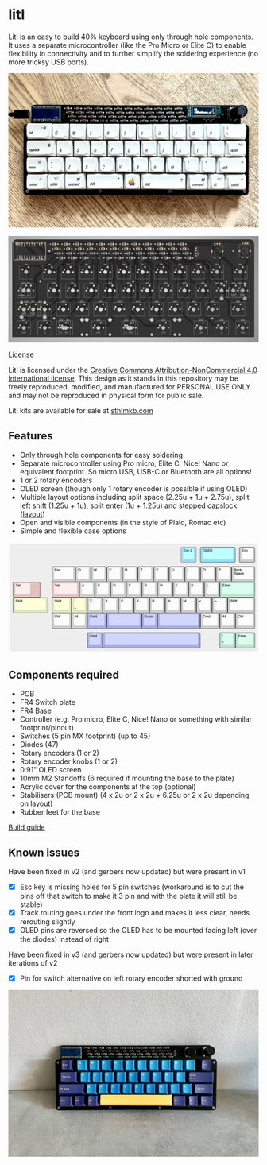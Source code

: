 # litl
Litl is an easy to build 40% keyboard using only through hole components. It uses a separate microcontroller (like the Pro Micro or Elite C) to enable flexibility in connectivity and to further simplify the soldering experience (no more tricksy USB ports).

![litl](img/litl_oled.jpeg "litl")

![litl pcb](img/pcb.png "litl pcb")

[License](LICENSE)

Litl is licensed under the [Creative Commons Attribution-NonCommercial 4.0 International license](https://creativecommons.org/licenses/by-nc/4.0/). This design as it stands in this repository may be freely reproduced, modified, and manufactured for PERSONAL USE ONLY and may not be reproduced in physical form for public sale. 

Litl kits are available for sale at [sthlmkb.com](https://sthlmkb.com)

## Features
* Only through hole components for easy soldering
* Separate microcontroller using Pro micro, Elite C, Nice! Nano or equivalent footprint. So micro USB, USB-C or Bluetooth are all options!
* 1 or 2 rotary encoders
* OLED screen (though only 1 rotary encoder is possible if using OLED)
* Multiple layout options including split space (2.25u + 1u + 2.75u), split left shift (1.25u + 1u), split enter (1u + 1.25u) and stepped capslock ([layout](http://www.keyboard-layout-editor.com/##@_name=litl&author=mohoyt;&@_x:10.75&c=#82e0f5;&=Enc%202&_x:0.25&w:2.25;&=OLED&_x:0.25&c=#cccccc;&=Enc;&@_y:0.25&x:2.5&w:1.5;&=Esc&=Q&=W&=E&=R&=T&=Y&=U&=I&=O&=P&_w:1.5;&=Back%3Cbr%3ESpace;&@_c=#ebbebe&w:1.25&w2:1.75&l:true;&=Tab&_x:1.25&w:1.75;&=Tab&_c=#cccccc;&=A&=S&=D&=F&=G&=H&=J&=K&=L&_c=#aee6cb&w:2.25;&=Enter;&@_c=#dfe6ba&w:2.25;&=Shift&_x:0.25&w:1.25;&=Shift&=%60%0A~&_c=#cccccc;&=Z&=X&=C&=V&=B&=N&=M&=%3C%0A,&=%3E%0A.&_w:1.75;&=Shift;&@_x:2.5&w:1.25;&=Ctrl&=Alt&_c=#a8abed&w:1.25;&=Cmd&_a:7&w:2.25;&=&_a:4;&=Super&_a:7&w:2.75;&=&_c=#cccccc&a:4&w:1.25;&=Cmd&=Alt&_w:1.25;&=Ctrl;&@_y:0.25&x:4.75&c=#a8abed;&=Cmd&_a:7&w:6.25;&=&_x:1.25&c=#aee6cb&a:4;&='%0A%22&_w:1.25;&=Enter"))
* Open and visible components (in the style of Plaid, Romac etc)
* Simple and flexible case options 

![litl layout](img/layout.png "litl layout")


## Components required 
* PCB
* FR4 Switch plate
* FR4 Base 
* Controller (e.g. Pro micro, Elite C, Nice! Nano or something with similar footprint/pinout)
* Switches (5 pin MX footprint) (up to 45)
* Diodes (47)
* Rotary encoders (1 or 2)
* Rotary encoder knobs (1 or 2)
* 0.91" OLED screen 
* 10mm M2 Standoffs (6 required if mounting the base to the plate)
* Acrylic cover for the components at the top (optional)
* Stabilisers (PCB mount) (4 x 2u or 2 x 2u + 6.25u or 2 x 2u depending on layout)
* Rubber feet for the base

[Build guide](build_guide.md)

## Known issues 
Have been fixed in v2 (and gerbers now updated) but were present in v1
- [x] Esc key is missing holes for 5 pin switches (workaround is to cut the pins off that switch to make it 3 pin and with the plate it will still be stable)
- [x] Track routing goes under the front logo and makes it less clear, needs rerouting slightly
- [x] OLED pins are reversed so the OLED has to be mounted facing left (over the diodes) instead of right

Have been fixed in v3 (and gerbers now updated) but were present in later iterations of v2
- [x] Pin for switch alternative on left rotary encoder shorted with ground

![litl](img/litl_3.jpeg "litl")
